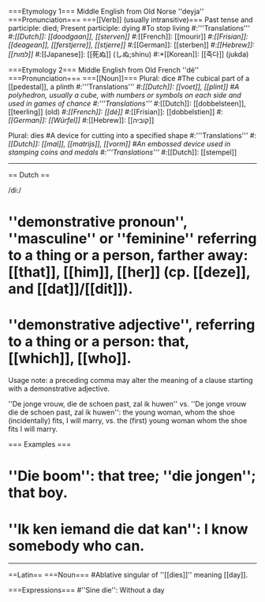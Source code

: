 ===Etymology 1===
Middle English from Old Norse ''deyja''
===Pronunciation===
===[[Verb]] (usually intransitive)===
Past tense and participle: died; Present participle: dying
#To stop living
#:'''Translations'''
#:*[[Dutch]]: [[doodgaan]], [[sterven]]
#:*[[French]]: [[mourir]]
#:*[[Frisian]]: [[deagean]], [[ferstjerre]], [[stjerre]]
#:*[[German]]: [[sterben]]
#:*[[Hebrew]]: [[למות]]
#:*[[Japanese]]: [[死ぬ]] (しぬ;shinu)
#:*[[Korean]]: [[죽다]] (jukda)

===Etymology 2===
Middle English from Old French ''dé''
===Pronunciation===
===[[Noun]]===
Plural: dice
#The cubical part of a [[pedestal]], a plinth
#:'''Translations'''
#:*[[Dutch]]: [[voet]], [[plint]]
#A polyhedron, usually a cube, with numbers or symbols on each side and used in games of chance
#:'''Translations'''
#:*[[Dutch]]: [[dobbelsteen]], [[teerling]] (old)
#:*[[French]]: [[dé]]
#:*[[Frisian]]: [[dobbelstien]]
#:*[[German]]: [[Würfel]]
#:*[[Hebrew]]: [[קוביה]]

Plural: dies
#A device for cutting into a specified shape
#:'''Translations'''
#:*[[Dutch]]: [[mal]], [[matrijs]], [[vorm]]
#An embossed device used in stamping coins and medals
#:'''Translations'''
#:*[[Dutch]]: [[stempel]]

----
== Dutch ==

/di:/

# ''demonstrative pronoun'', ''masculine'' or ''feminine'' referring to a thing or a person, farther away: [[that]], [[him]], [[her]] (cp. [[deze]], and [[dat]]/[[dit]]).
# ''demonstrative adjective'', referring to a thing or a person: that, [[which]], [[who]].

Usage note: a preceding comma may alter the meaning of a clause starting with a demonstrative adjective.

''De jonge vrouw, die de schoen past, zal ik huwen'' vs. ''De jonge vrouw die de schoen past, zal ik huwen'': the young woman, whom the shoe (incidentally) fits, I will marry, vs. the (first) young woman whom the shoe fits I will marry.

=== Examples ===

# ''Die boom'': that tree; ''die jongen''; that boy.
# ''Ik ken iemand die dat kan'': I know somebody who can.

----
==Latin==
===Noun===
#Ablative singular of ''[[dies]]'' meaning [[day]].

===Expressions===
#''Sine die'': Without a day